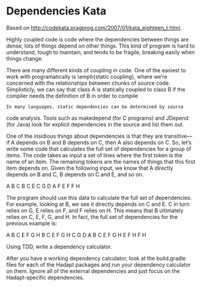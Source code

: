 Dependencies Kata
=================

Based on http://codekata.pragprog.com/2007/01/kata_eighteen_t.html. 

Highly coupled code is code where the dependencies between things are dense, lots of things depend on other things. This kind of program is hard to understand, tough to maintain, and tends to be fragile, breaking easily when things change.

There are many different kinds of coupling in code. One of the easiest to work with programatically is \emph{static coupling}, where we’re concerned with the relationships between chunks of source code. Simplisticly, we can say that class A is statically coupled to class B if the compiler needs the definition of B in order to compile

    In many languages, static dependencies can be determined by source

code analysis. Tools such as makedepend (for C programs) and JDepend (for Java) look for explicit dependencies in the source and list them out.

One of the insidious things about dependencies is that they are transitive—if A depends on B and B depends on C, then A also depends on C. So, let’s write some code that calculates the full set of dependencies for a group of items. The code takes as input a set of lines where the first token is the name of an item. The remaining tokens are the names of things that this first item depends on. Given the following input, we know that A directly depends on B and C, B depends on C and E, and so on.

  A   B   C
  B   C   E
  C   G
  D   A   F
  E   F
  F   H

The program should use this data to calculate the full set of dependencies. For example, looking at B, we see it directly depends on C and E. C in turn relies on G, E relies on F, and F relies on H. This means that B ultimately relies on C, E, F, G, and H. In fact, the full set of dependencies for the previous example is:

  A   B C E F G H
  B   C E F G H
  C   G
  D   A B C E F G H
  E   F H
  F   H

Using TDD, write a dependency calculator.

After you have a working dependency calculator, look at the build.gradle files
 for each of the Hadapt packages and run your dependency calculator on them.
Ignore all of the external dependencies and just focus on the Hadapt-specific
dependencies.
